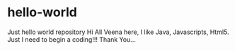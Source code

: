 # hello-world
Just hello world repository
Hi All 
Veena here, I like Java, Javascripts, Html5.
Just I need to begin a coding!!!
Thank You...
